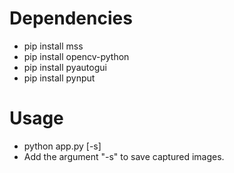 # Dependencies
- pip install mss
- pip install opencv-python
- pip install pyautogui
- pip install pynput

# Usage
- python app.py [-s]
- Add the argument "-s" to save captured images.
